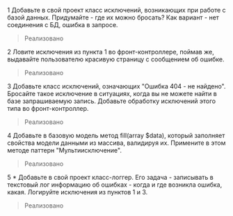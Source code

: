 1 Добавьте в свой проект класс исключений, возникающих при работе с базой данных. Придумайте - где их можно бросать? Как вариант - нет соединения с БД, ошибка в запросе.
> Реализовано

2 Ловите исключения из пункта 1 во фронт-контроллере, поймав же, выдавайте пользователю красивую страницу с сообщением об ошибке.
> Реализовано

3 Добавьте класс исключений, означающих "Ошибка 404 - не найдено". Бросайте такое исключение в ситуациях, когда вы не можете найти в базе запрашиваемую запись. Добавьте обработку исключений этого типа во фронт-контроллер.
> Реализовано

4 Добавьте в базовую модель метод fill(array $data), который заполняет свойства модели данными из массива, валидируя их. Примените в этом методе паттерн "Мультиисключение".
> Реализовано

5 * Добавьте в свой проект класс-логгер. Его задача - записывать в текстовый лог информацию об ошибках - когда и где возникла ошибка, какая. Логируйте исключения из пунктов 1 и 3.
> Реализовано
